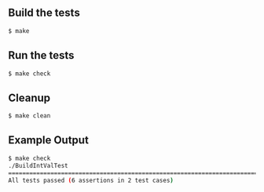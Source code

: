 ## Build the tests

```bash
$ make 
```

## Run the tests

```bash
$ make check
```

## Cleanup

```bash
$ make clean
```

## Example Output

```bash
$ make check
./BuildIntValTest
===============================================================================
All tests passed (6 assertions in 2 test cases)
```

